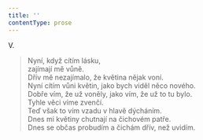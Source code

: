 ```yaml
---
title: ''
contentType: prose
---
```


V.

> Nyní, když cítím lásku,  
> zajímají mě vůně.  
> Dřív mě nezajímalo, že květina nějak voní.  
> Nyní cítím vůni květin, jako bych viděl něco nového.  
> Dobře vím, že už voněly, jako vím, že už to tu bylo.  
> Tyhle věci víme zvenčí.  
> Teď však to vím vzadu v hlavě dýcháním.  
> Dnes mi květiny chutnají na čichovém patře.  
> Dnes se občas probudím a čichám dřív, než uvidím.
